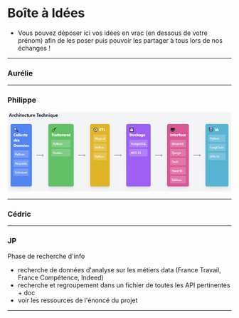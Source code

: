 # Boîte à Idées

- Vous pouvez déposer ici vos idées en vrac (en dessous de votre prénom) afin de les poser puis pouvoir les partager à tous lors de nos échanges !

---
### Aurélie

---
### Philippe
![alt text](image.png)

---
### Cédric


---
### JP
Phase de recherche d'info
-  recherche de données d'analyse sur les métiers data (France Travail, France Compétence, Indeed)
-  recherche et regroupement dans un fichier de toutes les API pertinentes + doc
-  voir les ressources de l'énoncé du projet

---
